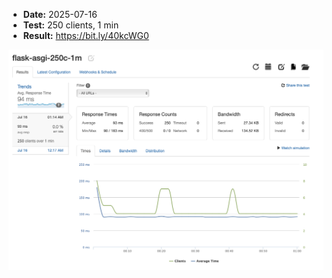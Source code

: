 
* **Date:** 2025-07-16  
* **Test:** 250 clients, 1 min  
* **Result:** <https://bit.ly/40kcWG0>

![loader.io](flask-asgi-250c-1m.png)
